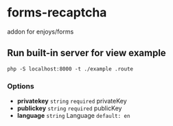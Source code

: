 # forms-recaptcha
addon for enjoys/forms

## Run built-in server for view example
```shell
php -S localhost:8000 -t ./example .route
```

### Options
- **privatekey** `string` `required` privateKey 
- **publickey** `string` `required` publicKey
- **language** `string` Language `default: en`
